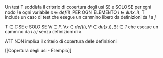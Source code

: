 Un test T soddisfa il criterio di copertura degli usi SE e SOLO SE per ogni nodo $i$ e ogni variabile $x \in def(i)$, PER OGNI ELEMENTO $j \in du(x, i)$, T include un caso di test che esegue un cammino libero da definizioni da $i$ a $j$

$T \in C$ SE e SOLO SE $\forall i \in P, \forall x \in def(i), \forall j \in du(x, i), \exists t \in T$ che esegue un cammino da $i$ a $j$ senza definizioni di $x$

ATT NON implica il criterio di copertura delle definizioni 

[[Copertura degli usi - Esempio]]
